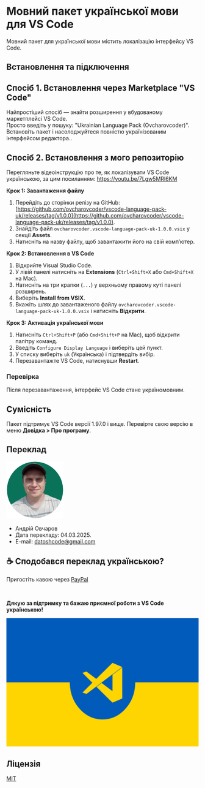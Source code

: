 # Мовний пакет української мови для VS Code

Мовний пакет для української мови містить локалізацію інтерфейсу VS Code.

## Встановлення та підключення
## Спосіб 1. Встановлення через Marketplace "VS Code"
Найпростіший спосіб — знайти розширення у вбудованому маркетплейсі VS Code.<br> Просто введіть у пошуку: "Ukrainian Language Pack (Ovcharovcoder)".<br>Встановіть пакет і насолоджуйтеся повністю українізованим інтерфейсом редактора..

## Спосіб 2. Встановлення з мого репозиторію
Перегляньте відеоінструкцію про те, як локалізувати VS Code українською, за цим посиланням: https://youtu.be/7Lgw5MRl6KM  

**Крок 1: Завантаження файлу**

1. Перейдіть до сторінки релізу на GitHub:  
   [https://github.com/ovcharovcoder/vscode-language-pack-uk/releases/tag/v1.0.0](https://github.com/ovcharovcoder/vscode-language-pack-uk/releases/tag/v1.0.0).
2. Знайдіть файл `ovcharovcoder.vscode-language-pack-uk-1.0.0.vsix` у секції **Assets**.
3. Натисніть на назву файлу, щоб завантажити його на свій комп’ютер.

**Крок 2: Встановлення в VS Code**

1. Відкрийте Visual Studio Code.
2. У лівій панелі натисніть на **Extensions** (`Ctrl+Shift+X` або `Cmd+Shift+X` на Mac).
3. Натисніть на три крапки (`...`) у верхньому правому куті панелі розширень.
4. Виберіть **Install from VSIX**.
5. Вкажіть шлях до завантаженого файлу `ovcharovcoder.vscode-language-pack-uk-1.0.0.vsix` і натисніть **Відкрити**.

**Крок 3: Активація української мови**

1. Натисніть `Ctrl+Shift+P` (або `Cmd+Shift+P` на Mac), щоб відкрити палітру команд.
2. Введіть `Configure Display Language` і виберіть цей пункт.
3. У списку виберіть `uk` (Українська) і підтвердіть вибір.
4. Перезавантажте VS Code, натиснувши **Restart**.

### Перевірка

Після перезавантаження, інтерфейс VS Code стане україномовним.

## Сумісність

Пакет підтримує VS Code версії 1.97.0 і вище. Перевірте свою версію в меню **Довідка > Про програму**.

## Переклад
<img src="avatar.png" alt="Andriy Ovcharov" width="150px">

- Андрій Овчаров
- Дата перекладу: 04.03.2025.
- E-mail: datoshcode@gmail.com


## ☕ Сподобався переклад українською? 
Пригостіть кавою через [PayPal](https://www.paypal.com/donate/?business=datoshcode@gmail.com)

<br>

**Дякую за підтримку та бажаю приємної роботи з VS Code українською!**

<img src="1.jpg" alt="banner">

 ## Ліцензія

<a href="LICENSE">MIT</a>
